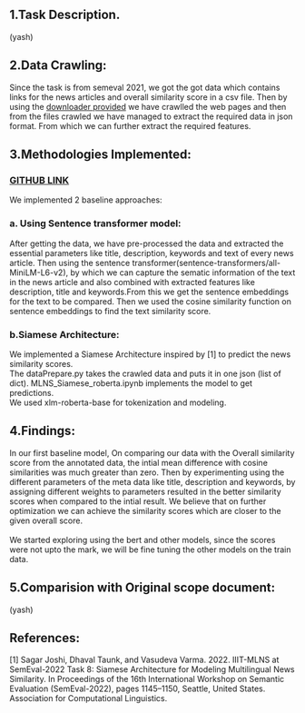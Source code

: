 ## 1.Task Description.
(yash)

## 2.Data Crawling:
Since the task is from semeval 2021, we got the got data which contains links for the news articles and overall similarity score in a csv file. Then by using the [downloader provided](https://github.com/euagendas/semeval_8_2022_ia_downloader) we have crawlled the web pages and then from the files crawled we have managed to extract the required data in json format. From which we can further extract the required features.  

## 3.Methodologies Implemented:
### [GITHUB LINK](https://github.com/sharma18yash/ire_project) 
We implemented 2 baseline approaches:

### a. Using Sentence transformer model:
After getting the data, we have pre-processed the data and extracted the essential parameters like title, description, keywords and text of every news article. Then using the sentence transformer(sentence-transformers/all-MiniLM-L6-v2), by which we can capture the sematic information of the text in the news article and also combined with extracted features like description, title and keywords.From this we get the sentence embeddings for the text to be compared. Then we used the cosine similarity function on sentence embeddings to find the text similarity score.
    

### b.Siamese Architecture:
We implemented a Siamese Architecture inspired by [1] to predict the news similarity scores. \
The dataPrepare.py takes the crawled data and puts it in one json (list of dict). MLNS_Siamese_roberta.ipynb implements the model to get predictions. \
We used xlm-roberta-base for tokenization and modeling.


## 4.Findings:       
In our first baseline model, On comparing our data with the Overall similarity score from the annotated data, the intial mean difference with cosine similarities was much greater than zero. 
Then by experimenting using the different parameters of the meta data like  title, description and keywords, by assigning different weights to parameters resulted in the better similarity scores when compared to the intial result.
We believe that on further optimization we can achieve the similarity scores which are closer to the given overall score.
\
\
We started exploring using the bert and other models, since the scores were not upto the mark, we will be fine tuning the other models on the train data. 



## 5.Comparision with Original scope document:
(yash)

## References:
[1] Sagar Joshi, Dhaval Taunk, and Vasudeva Varma. 2022. IIIT-MLNS at SemEval-2022 Task 8: Siamese Architecture for Modeling Multilingual News Similarity. In Proceedings of the 16th International Workshop on Semantic Evaluation (SemEval-2022), pages 1145–1150, Seattle, United States. Association for Computational Linguistics.
